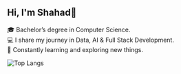## Hi, I'm Shahad👋

🎓 Bachelor’s degree in Computer Science.<br/>
💻 I share my journey in Data, AI & Full Stack Development.<br/>
🌱 Constantly learning and exploring new things.<br/>

![Top Langs](https://github-readme-stats.vercel.app/api/top-langs/?username=shahad-it&layout=compact&theme=dark)
 


